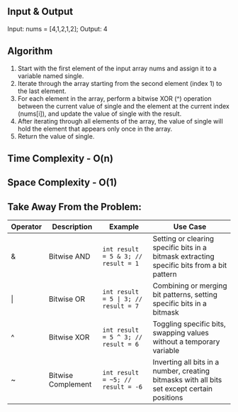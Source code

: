 ## Input & Output
Input: nums = \[4,1,2,1,2\];
Output: 4

## Algorithm

1. Start with the first element of the input array nums and assign it to a variable named single.
2. Iterate through the array starting from the second element (index 1) to the last element.
3. For each element in the array, perform a bitwise XOR (^) operation between the current value of single and the element at the current index (nums\[i\]), and update the value of single with the result.
4. After iterating through all elements of the array, the value of single will hold the element that appears only once in the array.
5. Return the value of single.

## Time Complexity - O(n)

## Space Complexity - O(1)

## Take Away From the Problem:

| Operator  | Description | Example  | Use Case  | 
| -------- | -------- | -------- | -------- |
| &   | Bitwise AND   | ``` int result = 5 & 3; // result = 1 ```   | Setting or clearing specific bits in a bitmask extracting specific bits from a bit pattern   |
| \|   | Bitwise OR   | ``` int result = 5 \| 3; // result = 7 ```   | Combining or merging bit patterns, setting specific bits in a bitmask   |
| ^   | Bitwise XOR   | ``` int result = 5 ^ 3; // result = 6 ```   | Toggling specific bits, swapping values without a temporary variable   |
| ~   | Bitwise Complement   | ``` int result = ~5; // result = -6 ```   | Inverting all bits in a number, creating bitmasks with all bits set except certain positions   |